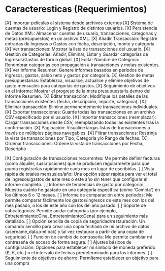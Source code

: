 # Caracteresticas (Requerimientos)

[X] Importar películas al sistema desde archivos externos
[X] Sistema de cuentas de usuario: Login y Registro de distintos usuarios.
[X] Persistencia de Datos XML: Almacenar cuentas de usuario, transacciones, categorías y metas (presupuestos) en un archivo XML.
[X] Añadir Transacción: Registre entradas de Ingresos o Gastos con fecha, descripción, monto y categoría.
[X] Ver transacciones: Mostrar la lista de transacciones del usuario.
[X] Gestión de Categorías: Añadir, Eliminar, Listar y Guardar categorías de Ingresos/Gastos de forma global.
[X] Editar Nombre de Categoría: Renombrar categorías con propagación a transacciones y metas existentes.
[X] Ver Informe Resumen: Genere informes basados en períodos de ingresos, gastos, saldo neto y gastos por categoría.
[X] Gestión de metas presupuestarias: Establezca, visualice, actualice y elimine objetivos de gasto mensuales para categorías de gastos.
[X] Seguimiento de objetivos en el informe: Mostrar el progreso de la meta presupuestaria dentro del Informe Resumen.
[X] Editar transacción: Modifique los detalles de las transacciones existentes (fecha, descripción, importe, categoría).
[X] Eliminar transacción: Elimine permanentemente transacciones individuales.
[X] Exportar transacciones: Guarde todas las transacciones en un archivo CSV especificado por el usuario.
[X] Importar transacciones (reemplazar): Cargar transacciones desde CSV, reemplazando todas las existentes tras la confirmación.
[X] Paginación: Visualice largas listas de transacciones a través de múltiples páginas navegables.
[X] Filtrar transacciones: Restrinja la vista de transacciones por Tipo, Categoría y/o Rango de fechas.
[X] Ordenar transacciones: Ordene la vista de transacciones por Fecha, Descriptio

[X] Configuración de transacciones recurrentes: Me permite definir facturas (como alquiler, suscripciones) que se producen regularmente para que pueda registrarlas rápidamente cada mes en lugar de escribirlas.
[ ] Vista rápida de totales mensuales/año: Una opción súper rápida para ver el total de ingresos/gastos de este mes o este año sin tener que configurar el informe completo.
[ ] Informe de tendencias de gasto por categoría: Muestra cuánto he gastado en una categoría específica (como 'Comida') en los últimos 6 o 12 meses.
[ ] Informe de comparación entre periodos: Me permite comparar fácilmente los gastos/ingresos de este mes con los del mes pasado, o los de este año con los del año pasado.
[ ] Soporte de subcategorías: Permite anidar categorías (por ejemplo, Entretenimiento:Cine, Entretenimiento:Cena) para un seguimiento más detallado.
[ ] Opción sencilla de copia de seguridad/restauración: Un comando sencillo para crear una copia fechada de mi archivo de datos (username_data.xml.bak) y tal vez restaurar a partir de una copia de seguridad.
[ ] Función de cambio de contraseña: Me permite cambiar mi contraseña de acceso de forma segura.
[ ] Ajustes básicos de configuración: Opciones para establecer mi símbolo de moneda preferido (£, €, etc.) o el intervalo de fechas predeterminado para los informes.
[ ] Seguimiento de objetivos de ahorro: Permíteme establecer un objetivo para una compra 

